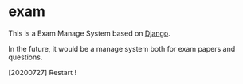 # exam
This is a Exam Manage System based on [Django](https://www.djangoproject.com/).

In the future, it would be a manage system both for exam papers 
and questions.


[20200727]
Restart !
